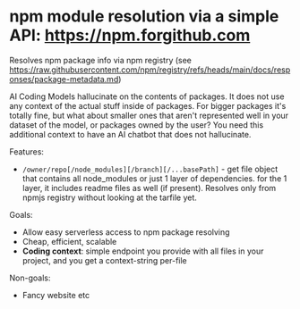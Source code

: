 # npm module resolution via a simple API: https://npm.forgithub.com

Resolves npm package info via npm registry (see https://raw.githubusercontent.com/npm/registry/refs/heads/main/docs/responses/package-metadata.md)

AI Coding Models hallucinate on the contents of packages. It does not use any context of the actual stuff inside of packages. For bigger packages it's totally fine, but what about smaller ones that aren't represented well in your dataset of the model, or packages owned by the user? You need this additional context to have an AI chatbot that does not hallucinate.

Features:

- `/owner/repo[/node_modules][/branch][/...basePath]` - get file object that contains all node_modules or just 1 layer of dependencies. for the 1 layer, it includes readme files as well (if present). Resolves only from npmjs registry without looking at the tarfile yet.

Goals:

- Allow easy serverless access to npm package resolving
- Cheap, efficient, scalable
- **Coding context**: simple endpoint you provide with all files in your project, and you get a context-string per-file

Non-goals:

- Fancy website etc
